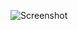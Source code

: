 ![Screenshot](https://raw.githubusercontent.com/Cryakl/Ultimate-RAT-Collection/refs/heads/main/GoldenPhoenixRat/Screenshot.png)
